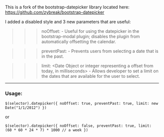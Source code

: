 This is a fork of the bootstrap-datepicker library located here: https://github.com/zybreak/bootstrap-datepicker

I added a disabled style and 3 new parameters that are useful:

>>> noOffset: <boolean> - Useful for using the datepicker in the bootstrap-modal plugin; disables the plugin from automatically offsetting the calendar.

>>> preventPast: <boolean> - Prevents users from selecting a date that is in the past.

>>> limit: <Date Object or integer representing a offset from today, in milliseconds> - Allows developer to set a limit on the dates that are available for the user to select.

***

### Usage:

`$(selector).datepicker({
	noOffset: true,
	preventPast: true,
	limit: new Date("1/1/2012")
})`

or 

`$(selector).datepicker({
	noOffset: false,
	preventPast: true,
	limit: (60 * 60 * 24 * 7) * 1000 // a week
})`

